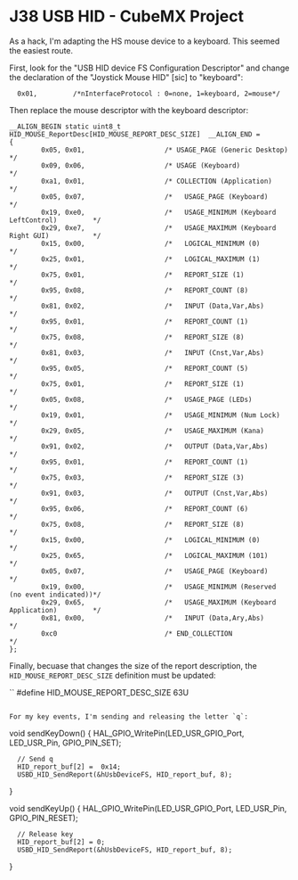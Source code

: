 # J38 USB HID - CubeMX Project

As a hack, I'm adapting the HS mouse device to a keyboard. This seemed the
easiest route.

First, look for the "USB HID device FS Configuration Descriptor" and change the
declaration of the "Joystick Mouse HID" [sic] to "keyboard":

```
  0x01,         /*nInterfaceProtocol : 0=none, 1=keyboard, 2=mouse*/
```

Then replace the mouse descriptor with the keyboard descriptor:

```
__ALIGN_BEGIN static uint8_t HID_MOUSE_ReportDesc[HID_MOUSE_REPORT_DESC_SIZE]  __ALIGN_END =
{
        0x05, 0x01,                    /* USAGE_PAGE (Generic Desktop)                   */
        0x09, 0x06,                    /* USAGE (Keyboard)                               */
        0xa1, 0x01,                    /* COLLECTION (Application)                       */
        0x05, 0x07,                    /*   USAGE_PAGE (Keyboard)                        */
        0x19, 0xe0,                    /*   USAGE_MINIMUM (Keyboard LeftControl)         */
        0x29, 0xe7,                    /*   USAGE_MAXIMUM (Keyboard Right GUI)           */
        0x15, 0x00,                    /*   LOGICAL_MINIMUM (0)                          */
        0x25, 0x01,                    /*   LOGICAL_MAXIMUM (1)                          */
        0x75, 0x01,                    /*   REPORT_SIZE (1)                              */
        0x95, 0x08,                    /*   REPORT_COUNT (8)                             */
        0x81, 0x02,                    /*   INPUT (Data,Var,Abs)                         */
        0x95, 0x01,                    /*   REPORT_COUNT (1)                             */
        0x75, 0x08,                    /*   REPORT_SIZE (8)                              */
        0x81, 0x03,                    /*   INPUT (Cnst,Var,Abs)                         */
        0x95, 0x05,                    /*   REPORT_COUNT (5)                             */
        0x75, 0x01,                    /*   REPORT_SIZE (1)                              */
        0x05, 0x08,                    /*   USAGE_PAGE (LEDs)                            */
        0x19, 0x01,                    /*   USAGE_MINIMUM (Num Lock)                     */
        0x29, 0x05,                    /*   USAGE_MAXIMUM (Kana)                         */
        0x91, 0x02,                    /*   OUTPUT (Data,Var,Abs)                        */
        0x95, 0x01,                    /*   REPORT_COUNT (1)                             */
        0x75, 0x03,                    /*   REPORT_SIZE (3)                              */
        0x91, 0x03,                    /*   OUTPUT (Cnst,Var,Abs)                        */
        0x95, 0x06,                    /*   REPORT_COUNT (6)                             */
        0x75, 0x08,                    /*   REPORT_SIZE (8)                              */
        0x15, 0x00,                    /*   LOGICAL_MINIMUM (0)                          */
        0x25, 0x65,                    /*   LOGICAL_MAXIMUM (101)                        */
        0x05, 0x07,                    /*   USAGE_PAGE (Keyboard)                        */
        0x19, 0x00,                    /*   USAGE_MINIMUM (Reserved (no event indicated))*/
        0x29, 0x65,                    /*   USAGE_MAXIMUM (Keyboard Application)         */
        0x81, 0x00,                    /*   INPUT (Data,Ary,Abs)                         */
        0xc0                           /* END_COLLECTION                                 */
};
```

Finally, becuase that changes the size of the report description, the
`HID_MOUSE_REPORT_DESC_SIZE` definition must be updated:

``
#define HID_MOUSE_REPORT_DESC_SIZE    63U
```

For my key events, I'm sending and releasing the letter `q`:

```
void sendKeyDown() {
      HAL_GPIO_WritePin(LED_USR_GPIO_Port, LED_USR_Pin, GPIO_PIN_SET);

      // Send q
	  HID_report_buf[2] =  0x14;
	  USBD_HID_SendReport(&hUsbDeviceFS, HID_report_buf, 8);
}

void sendKeyUp() {
      HAL_GPIO_WritePin(LED_USR_GPIO_Port, LED_USR_Pin, GPIO_PIN_RESET);

	  // Release key
	  HID_report_buf[2] = 0;
	  USBD_HID_SendReport(&hUsbDeviceFS, HID_report_buf, 8);
}
```
